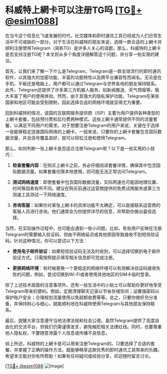 # 科威特上網卡可以注册TG吗 [[TG💪+ @esim1088](https://t.me/s/esim1088)]

在当今这个信息化飞速发展的时代，社交媒体和即时通讯工具已经成为人们日常生活中不可或缺的一部分。对于生活在科威特的朋友来说，选择一款合适的上網卡并顺利注册使用Telegram（简称TG）是许多人关心的话题。那么，科威特的上網卡是否支持注册TG呢？本文将从多个角度详细解答这个问题，并分享一些实用的建议。

首先，让我们来了解一下什么是Telegram。Telegram是一款全球流行的即时通讯软件，以其强大的加密功能、丰富的功能特性以及跨平台兼容性而闻名。无论是在手机、平板还是电脑上，用户都可以通过Telegram与世界各地的朋友保持联系。此外，Telegram还提供了许多第三方机器人服务，如新闻推送、天气预报等，极大丰富了用户的使用体验。然而，由于其强大的隐私保护功能，Telegram在某些国家和地区可能会受到限制，因此选择合适的网络环境就显得尤为重要。

回到科威特的情况，该国的互联网服务提供商（ISP）主要为用户提供各种类型的上網卡套餐，包括预付费和后付费两种模式。这些上網卡通常提供不同的流量套餐，以满足不同用户的需求。对于想要注册Telegram的用户来说，关键在于选择一张能够稳定连接国际网络的上網卡。一般来说，只要你的上網卡套餐包含国际数据流量，并且信号覆盖良好，就可以轻松注册和使用Telegram。

那么，如何判断一张上網卡是否适合注册Telegram呢？以下是一些实用的小技巧：

1. **检查套餐内容**：在购买上網卡之前，务必仔细阅读套餐详情，确保其中包含国际数据流量。如果套餐仅限本地使用，则可能无法正常访问Telegram。
   
2. **测试网络速度**：即使套餐中包含国际数据流量，实际网速也可能因地理位置、时间等因素有所不同。建议在购买前通过运营商提供的免费试用服务或第三方测速工具测试一下网络速度。

3. **咨询客服**：如果你对某张上網卡的具体功能不太确定，可以直接联系运营商的客服人员进行咨询。他们通常会为你提供详尽的信息，并帮助你做出最佳选择。

当然，在实际操作过程中，也可能会遇到一些小问题。比如，有些用户反映在注册Telegram时需要输入验证码，但由于网络延迟或其他原因导致接收不到短信验证码。针对这种情况，你可以尝试以下方法：

- **使用电子邮件验证**：如果短信验证码无法及时收到，可以选择切换到电子邮件验证方式。只需按照提示填写相关信息即可完成注册。
  
- **更换网络环境**：有时候更换一个更稳定的网络环境可以有效解决验证码接收失败的问题。例如，尝试切换到Wi-Fi或者使用其他地区的SIM卡临时登录。

除了上述技术层面的注意事项外，还有一些生活中的小贴士可以帮助你更好地享受Telegram带来的便利。例如，定期清理聊天记录以节省存储空间；设置强密码以保护账户安全；合理规划流量使用以免超额收费等等。总之，只要你做好充分准备，并保持耐心与细心，就能顺利地在科威特使用Telegram与其他朋友保持联系。

最后，提醒大家注意遵守当地法律法规和社会公德。虽然Telegram提供了高度自由化的交流平台，但我们仍需谨慎发言，避免触犯相关法律红线。同时，也要尊重他人隐私权，不要随意泄露个人信息或传播不良信息。

综上所述，科威特的上網卡是可以用来注册Telegram的。只要选择了合适的套餐，并掌握了正确的操作方法，就能够畅享这款优秀的即时通讯工具带来的乐趣。希望本文能对你有所帮助！如果有任何疑问或经验分享，欢迎随时留言讨论。

[[TG💪+ @esim1088](https://t.me/s/esim1088) ![Image](https://i.postimg.cc/4NQfJmqS/Snipaste-2025-05-13-00-14-12.png)]